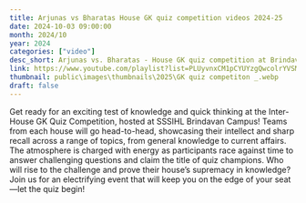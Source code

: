 ```yaml
---
title: Arjunas vs Bharatas House GK quiz competition videos 2024-25 
date: 2024-10-03 09:00:00
month: 2024/10
year: 2024
categories: ["video"]
desc_short: Arjunas vs. Bharatas - House GK quiz competition at Brindavan campus 
link: https://www.youtube.com/playlist?list=PLUyvnxCM1pCYUYzgQwcolrYVSMLCLdckv
thumbnail: public\images\thumbnails\2025\GK quiz competiton _.webp
draft: false
---
```


 Get ready for an exciting test of knowledge and quick thinking at the Inter-House GK Quiz Competition, hosted at SSSIHL Brindavan Campus! Teams from each house will go head-to-head, showcasing their intellect and sharp recall across a range of topics, from general knowledge to current affairs. The atmosphere is charged with energy as participants race against time to answer challenging questions and claim the title of quiz champions. Who will rise to the challenge and prove their house’s supremacy in knowledge? Join us for an electrifying event that will keep you on the edge of your seat—let the quiz begin!